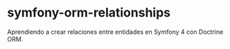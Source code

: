 # symfony-orm-relationships
Aprendiendo a crear relaciones entre entidades en Symfony 4 con Doctrine ORM.

